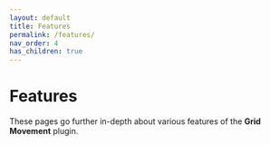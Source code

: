 ```yaml
---
layout: default
title: Features
permalink: /features/
nav_order: 4
has_children: true
---
```


# Features
These pages go further in-depth about various features of the **Grid Movement** plugin.

